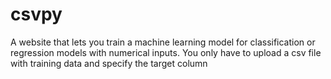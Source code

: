 # csvpy
A website that lets you train a machine learning model for classification or regression models with numerical inputs. You only have to upload a csv file with training data and specify the target column

